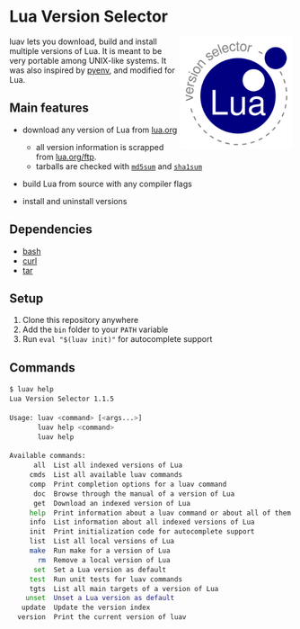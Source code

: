# Lua Version Selector

<img align="right" width="200" src="logo.png">

luav lets you download, build and install multiple versions of Lua.
It is meant to be very portable among UNIX-like systems.
It was also inspired by [pyenv](https://github.com/pyenv/pyenv),
and modified for Lua.

## Main features

* download any version of Lua from [lua.org](https://www.lua.org)

  * all version information is scrapped from [lua.org/ftp](https://lua.org/ftp).
  * tarballs are checked with [`md5sum`](https://man7.org/linux/man-pages/man1/md5sum.1.html) and [`sha1sum`](https://man7.org/linux/man-pages/man1/sha1sum.1.html)

* build Lua from source with any compiler flags
* install and uninstall versions

## Dependencies

* [bash](https://www.gnu.org/software/bash/)
* [curl](https://curl.se/)
* [tar](https://en.wikipedia.org/wiki/Tar_(computing))

## Setup

1. Clone this repository anywhere
2. Add the `bin` folder to your `PATH` variable
3. Run `eval "$(luav init)"` for autocomplete support

## Commands

```sh
$ luav help
Lua Version Selector 1.1.5

Usage: luav <command> [<args...>]
       luav help <command>
       luav help

Available commands:
      all  List all indexed versions of Lua
     cmds  List all available luav commands
     comp  Print completion options for a luav command
      doc  Browse through the manual of a version of Lua
      get  Download an indexed version of Lua
     help  Print information about a luav command or about all of them
     info  List information about all indexed versions of Lua
     init  Print initialization code for autocomplete support
     list  List all local versions of Lua
     make  Run make for a version of Lua
       rm  Remove a local version of Lua
      set  Set a Lua version as default
     test  Run unit tests for luav commands
     tgts  List all main targets of a version of Lua
    unset  Unset a Lua version as default
   update  Update the version index
  version  Print the current version of luav
```

